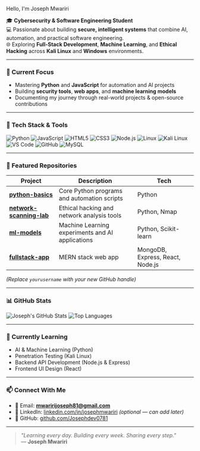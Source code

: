 Hello, I'm Joseph Mwariri

🎓 **Cybersecurity & Software Engineering Student**  
💻 Passionate about building **secure, intelligent systems** that combine AI, automation, and practical software engineering.  
🌐 Exploring **Full-Stack Development**, **Machine Learning**, and **Ethical Hacking** across **Kali Linux** and **Windows** environments.

---

### 🚀 Current Focus
- Mastering **Python** and **JavaScript** for automation and AI projects  
- Building **security tools**, **web apps**, and **machine learning models**  
- Documenting my journey through real-world projects & open-source contributions  

---

### 🧠 Tech Stack & Tools
![Python](https://img.shields.io/badge/Python-3776AB?style=for-the-badge&logo=python&logoColor=white)
![JavaScript](https://img.shields.io/badge/JavaScript-F7DF1E?style=for-the-badge&logo=javascript&logoColor=black)
![HTML5](https://img.shields.io/badge/HTML5-E34F26?style=for-the-badge&logo=html5&logoColor=white)
![CSS3](https://img.shields.io/badge/CSS3-1572B6?style=for-the-badge&logo=css3&logoColor=white)
![Node.js](https://img.shields.io/badge/Node.js-339933?style=for-the-badge&logo=nodedotjs&logoColor=white)
![Linux](https://img.shields.io/badge/Linux-FCC624?style=for-the-badge&logo=linux&logoColor=black)
![Kali Linux](https://img.shields.io/badge/Kali_Linux-557C94?style=for-the-badge&logo=kali-linux&logoColor=white)
![VS Code](https://img.shields.io/badge/VS%20Code-0078D4?style=for-the-badge&logo=visual-studio-code&logoColor=white)
![GitHub](https://img.shields.io/badge/GitHub-181717?style=for-the-badge&logo=github&logoColor=white)
![MySQL](https://img.shields.io/badge/MySQL-005C84?style=for-the-badge&logo=mysql&logoColor=white)

---

### 📂 Featured Repositories
| Project | Description | Tech |
|----------|--------------|------|
| [**python-basics**](https://github.com/Josephdev0781/python-basics) | Core Python programs and automation scripts | Python |
| [**network-scanning-lab**](https://github.com/Josephdev0781/network-scanning-lab) | Ethical hacking and network analysis tools | Python, Nmap |
| [**ml-models**](https://github.com/Josephdev0781/ml-models) | Machine Learning experiments and AI applications | Python, Scikit-learn |
| [**fullstack-app**](https://github.com/Josephdev0781/fullstack-app) | MERN stack web app | MongoDB, Express, React, Node.js |

*(Replace `yourusername` with your new GitHub handle)*

---

### 📊 GitHub Stats
![Joseph's GitHub Stats](https://github-readme-stats.vercel.app/api?username=Josephdev0781&show_icons=true&theme=tokyonight)
![Top Languages](https://github-readme-stats.vercel.app/api/top-langs/?username=Josephdev0781&layout=compact&theme=tokyonight)

---

### 🌱 Currently Learning
- AI & Machine Learning (Python)  
- Penetration Testing (Kali Linux)  
- Backend API Development (Node.js & Express)  
- Frontend UI Design (React)

---

### 📫 Connect With Me
- 📧 Email: **mwaririjoseph81@gmail.com**  
- 💼 LinkedIn: [linkedin.com/in/josephmwariri](https://linkedin.com/in/josephmwariri) *(optional — can add later)*  
- 🧠 GitHub: [github.com/Josephdev0781](https://github.com/yourusername)

---

> *"Learning every day. Building every week. Sharing every step."*  
> — **Joseph Mwariri**

<!--
**Josephdev0781/Josephdev0781** is a ✨ _special_ ✨ repository because its `README.md` (this file) appears on your GitHub profile.

Here are some ideas to get you started:

- 🔭 I’m currently working on ...
- 🌱 I’m currently learning ...
- 👯 I’m looking to collaborate on ...
- 🤔 I’m looking for help with ...
- 💬 Ask me about ...
- 📫 How to reach me: ...
- 😄 Pronouns: ...
- ⚡ Fun fact: ...
-->
